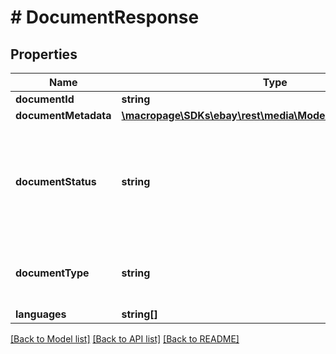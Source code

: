 # # DocumentResponse

## Properties

Name | Type | Description | Notes
------------ | ------------- | ------------- | -------------
**documentId** | **string** | The unique ID of the document. | [optional]
**documentMetadata** | [**\macropage\SDKs\ebay\rest\media\Model\DocumentMetadata**](DocumentMetadata.md) |  | [optional]
**documentStatus** | **string** | The status of the document resource.&lt;br&gt;&lt;br&gt;Once a document has been uploaded using the &lt;b&gt;uploadDocument&lt;/b&gt; method, the &lt;b&gt;documentStatus&lt;/b&gt; will be &lt;code&gt;SUBMITTED&lt;/code&gt;. The document will then either be accepted or rejected. Only documents with the status of &lt;code&gt;ACCEPTED&lt;/code&gt; are available to be added to a listing. For implementation help, refer to &lt;a href&#x3D;&#39;https://developer.ebay.com/api-docs/commerce/media/types/api:DocumentStatusEnum&#39;&gt;eBay API documentation&lt;/a&gt; | [optional]
**documentType** | **string** | The type of the document uploaded. For example, &lt;code&gt;USER_GUIDE_OR_MANUAL&lt;/code&gt;. For implementation help, refer to &lt;a href&#x3D;&#39;https://developer.ebay.com/api-docs/commerce/media/types/api:DocumentTypeEnum&#39;&gt;eBay API documentation&lt;/a&gt; | [optional]
**languages** | **string[]** | This array shows the language(s) used in the document. | [optional]

[[Back to Model list]](../../README.md#models) [[Back to API list]](../../README.md#endpoints) [[Back to README]](../../README.md)

